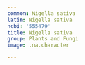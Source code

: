```yaml
---
common: Nigella sativa
latin: Nigella sativa
ncbi: '555479'
title: Nigella sativa
group: Plants and Fungi
image: .na.character

---
```

